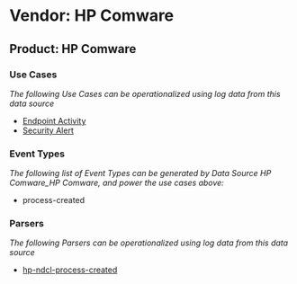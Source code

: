 Vendor: HP Comware
==================
Product: HP Comware
-------------------

### Use Cases

_The following Use Cases can be operationalized using log data from this data source_

* [Endpoint Activity](../UseCases/usecase_endpoint_activity.md)
* [Security Alert](../UseCases/usecase_security_alert.md)


### Event Types

_The following list of Event Types can be generated by Data Source HP Comware_HP Comware, and power the use cases above:_

- process-created


### Parsers

_The following Parsers can be operationalized using log data from this data source_

* [hp-ndcl-process-created](../Parsers/parserContent_hp-ndcl-process-created.md)
